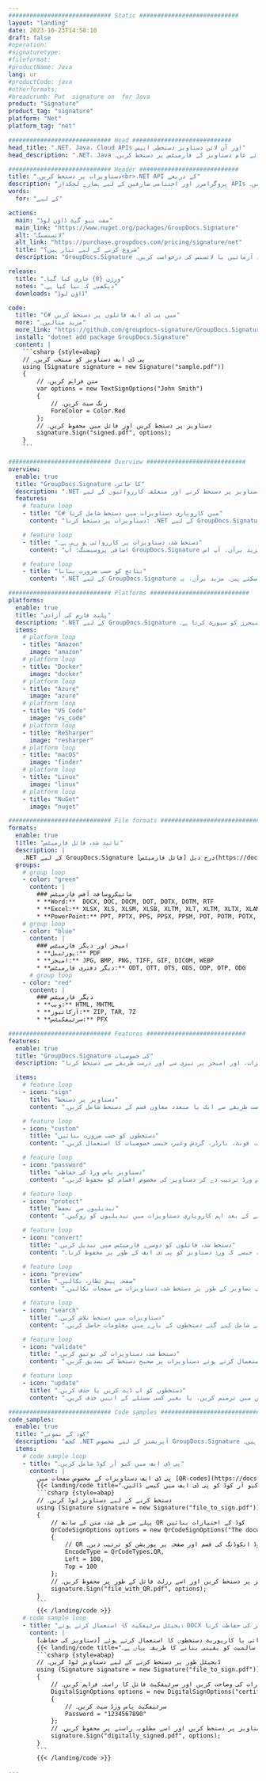 ```yaml
---
############################# Static ############################
layout: "landing"
date: 2023-10-23T14:58:10
draft: false
#operation: 
#signaturetype: 
#fileformat: 
#productName: Java
lang: ur
#productCode: java
#otherformats: 
#breadcrumb: Put  signature on  for Java
product: "Signature"
product_tag: "signature"
platform: "Net"
platform_tag: "net"

############################# Head ############################
head_title: ".NET، Java، Cloud APIs اور آن لائن دستاویز دستخطی ایپس"
head_description: ".NET، Java اور کلاؤڈ بیسڈ ایپلی کیشنز کے لیے آل ان ون دستاویز کا ای دستخطی حل حاصل کریں۔ سادہ ڈریگ اینڈ ڈراپ فیچر کا استعمال کرتے ہوئے عام دستاویز کے فارمیٹس پر دستخط کریں۔"

############################# Header ############################
title: "دستاویزات پر دستخط کریں۔<br>.NET API کے ذریعے"
description: "پروگرامرز اور اختتامی صارفین کے لیے ہمارے لچکدار APIs اور ایپ پر مبنی حل کا استعمال کرتے ہوئے کسی بھی پلیٹ فارم پر ڈیجیٹل دستاویزات اور تصاویر پر دستخط کریں۔"
words:
  for: "کے لیے"

actions:
  main: "مفت نیو گیٹ ڈاؤن لوڈ"
  main_link: "https://www.nuget.org/packages/GroupDocs.Signature"
  alt: "لائسنسنگ"
  alt_link: "https://purchase.groupdocs.com/pricing/signature/net"
  title: "شروع کرنے کے لیے تیار ہیں؟"
  description: "GroupDocs.Signature کی خصوصیات مفت میں آزمائیں یا لائسنس کی درخواست کریں۔"

release:
  title: "ورژن {0} جاری کیا گیا۔"
  notes: "دیکھیں کہ نیا کیا ہے۔"
  downloads: "ڈاؤن لوڈ"

code:
  title: "C# میں پی ڈی ایف فائلوں پر دستخط کریں"
  more: "مزید مثالیں۔"
  more_link: "https://github.com/groupdocs-signature/GroupDocs.Signature-for-.NET"
  install: "dotnet add package GroupDocs.Signature"
  content: |
    ```csharp {style=abap}   
    // پی ڈی ایف دستاویز کو منتخب کریں۔
    using (Signature signature = new Signature("sample.pdf"))
    {
        // متن فراہم کریں۔
        var options = new TextSignOptions("John Smith")
        {
            // رنگ سیٹ کریں۔
            ForeColor = Color.Red
        };
        // دستاویز پر دستخط کریں اور فائل میں محفوظ کریں۔
        signature.Sign("signed.pdf", options);
    }
    ```

############################# Overview ############################
overview:
  enable: true
  title: "GroupDocs.Signature کا جائزہ"
  description: ".NET ایپلی کیشنز میں دستاویز پر دستخط کرنے اور متعلقہ کارروائیوں کے لیے API"
  features:
    # feature loop
    - title: "C# میں کاروباری دستاویزات میں دستخط شامل کرنا"
      content: "دستاویزات پر دستخط کرنا: .NET کے لیے GroupDocs.Signature کے ساتھ، آپ پی ڈی ایف اور آفس دستاویزات میں متن، تصاویر، بارکوڈز، اور ڈیجیٹل سرٹیفکیٹس جیسے مختلف قسم کے دستخط شامل کر سکتے ہیں۔ یہ API آپ کو اپنے دستاویزات پر تقریباً کسی بھی قسم کے ڈیٹا کے ساتھ دستخط کرنے کی اجازت دیتا ہے، بشمول پوشیدہ میٹا ڈیٹا۔"

    # feature loop
    - title: "دستخط شدہ دستاویزات پر کارروائی ہو رہی ہے۔"
      content: "اضافی پروسیسنگ: آپ GroupDocs.Signature کا استعمال کرتے ہوئے دستخط شدہ دستاویزات پر طاقتور آپریشن کر سکتے ہیں۔ اس میں کاروباری دستاویزات میں موجودہ دستخطوں کی تلاش اور مخصوص معیارات کا استعمال کرتے ہوئے ان کی تصدیق کرنا شامل ہے۔ مزید برآں، آپ اس .NET API کے ذریعے دستاویز کی معلومات اور پیش نظارہ صفحات کو بازیافت کرسکتے ہیں۔"

    # feature loop
    - title: "نتائج کو حسب ضرورت بنانا"
      content: ".NET کے لیے GroupDocs.Signature حسب ضرورت کے وسیع اختیارات پیش کرتا ہے۔ آپ دستاویز کے صفحہ پر کہیں بھی دستخطوں کو درست طریقے سے رکھ سکتے ہیں اور مختلف ترتیبات کا استعمال کرتے ہوئے ان کی ظاہری شکل کو ایڈجسٹ کر سکتے ہیں۔ مزید برآں، یہ API پروسیس شدہ دستاویزات کو معاون فارمیٹس کی وسیع رینج میں محفوظ کرنے کی حمایت کرتا ہے۔"

############################# Platforms ############################
platforms:
  enable: true
  title: "پلیٹ فارم کی آزادی"
  description: ".NET کے لیے GroupDocs.Signature درج ذیل آپریٹنگ سسٹمز، فریم ورکس اور پیکیج مینیجرز کو سپورٹ کرتا ہے۔"
  items:
    # platform loop
    - title: "Amazon"
      image: "amazon"
    # platform loop
    - title: "Docker"
      image: "docker"
    # platform loop
    - title: "Azure"
      image: "azure"
    # platform loop
    - title: "VS Code"
      image: "vs_code"
    # platform loop
    - title: "ReSharper"
      image: "resharper"
    # platform loop
    - title: "macOS"
      image: "finder"
    # platform loop
    - title: "Linux"
      image: "linux"
    # platform loop
    - title: "NuGet"
      image: "nuget"

############################# File formats ############################
formats:
  enable: true
  title: "تائید شدہ فائل فارمیٹس"
  description: |
    .NET کے لیے GroupDocs.Signature درج ذیل [فائل فارمیٹس](https://docs.groupdocs.com/signature/net/supported-document-formats/) کے ساتھ کارروائیوں کی حمایت کرتا ہے۔
  groups:
    # group loop
    - color: "green"
      content: |
        ### مائیکروسافٹ آفس فارمیٹس
        * **Word:**  DOCX, DOC, DOCM, DOT, DOTX, DOTM, RTF
        * **Excel:** XLSX, XLS, XLSM, XLSB, XLTM, XLT, XLTM, XLTX, XLAM, SXC, SpreadsheetML
        * **PowerPoint:** PPT, PPTX, PPS, PPSX, PPSM, POT, POTM, POTX, PPTM
    # group loop
    - color: "blue"
      content: |
        ### امیجز اور دیگر فارمیٹس
        * **پورٹیبل:** PDF
        * **امیجز:** JPG, BMP, PNG, TIFF, GIF, DICOM, WEBP
        * **دیگر دفتری فارمیٹس:** ODT, OTT, OTS, ODS, ODP, OTP, ODG
      # group loop
    - color: "red"
      content: |
        ### دیگر فارمیٹس
        * **ویب:** HTML, MHTML
        * **آرکائیوز:** ZIP, TAR, 7Z
        * **سرٹیفکیٹس:** PFX

############################# Features ############################
features:
  enable: true
  title: "GroupDocs.Signature کی خصوصیات"
  description: "پی ڈی ایف، آفس دستاویزات، اور امیجز پر تیزی سے اور درست طریقے سے دستخط کرنا"

  items:
    # feature loop
    - icon: "sign"
      title: "دستاویز پر دستخط"
      content: "کاروباری دستاویزات پر کسی بھی مخصوص پوزیشن پر درست طریقے سے ایک یا متعدد معاون قسم کے دستخط شامل کریں۔"

    # feature loop
    - icon: "custom"
      title: "دستخطوں کو حسب ضرورت بنائیں"
      content: "دستخطوں کی ظاہری شکل کو ترتیب دینے کے لیے رنگ، فونٹ، بارڈر، گردش وغیرہ جیسی خصوصیات کا استعمال کریں۔"

    # feature loop
    - icon: "password"
      title: "دستاویز پاس ورڈ کی حفاظت"
      content: "دستخط کرنے کے بعد پاس ورڈ ترتیب دے کر دستاویز کی مخصوص اقسام کو محفوظ کریں۔"

    # feature loop
    - icon: "protect"
      title: "تبدیلیوں سے تحفظ"
      content: "ڈیجیٹل سرٹیفکیٹ کے ساتھ دستخط شامل کرنے کے بعد اہم کاروباری دستاویزات میں تبدیلیوں کو روکیں۔"

    # feature loop
    - icon: "convert"
      title: "دستخط شدہ فائلوں کو دوسرے فارمیٹس میں تبدیل کریں۔"
      content: "دستخط شدہ فائلوں کو مطلوبہ فارمیٹس میں تبدیل کریں، جیسے کہ ورڈ دستاویز کو پی ڈی ایف کے طور پر محفوظ کرنا۔"

    # feature loop
    - icon: "preview"
      title: "صفحہ پیش نظارہ نکالیں۔"
      content: "مستقبل کی پروسیسنگ کے لیے انفرادی تصاویر کے طور پر دستخط شدہ دستاویزات سے صفحات نکالیں۔"

    # feature loop
    - icon: "search"
      title: "دستاویزات میں دستخط تلاش کریں۔"
      content: "مخصوص دستاویزات میں پہلے شامل کیے گئے دستخطوں کے بارے میں معلومات حاصل کریں۔"

    # feature loop
    - icon: "validate"
      title: "دستخط شدہ دستاویزات کی توثیق کریں۔"
      content: "توثیق کی خصوصیات کا استعمال کرتے ہوئے دستاویزات پر صحیح دستخط کی تصدیق کریں۔"

    # feature loop
    - icon: "update"
      title: "دستخطوں کو اپ ڈیٹ کریں یا حذف کریں۔"
      content: "کسی صفحہ پر مخصوص دستخطوں کو آسانی سے جگہ دیں، ان کے متن میں ترمیم کریں، یا بغیر کسی مسئلے کے انہیں حذف کریں۔"

############################# Code samples ############################
code_samples:
  enable: true
  title: "کوڈ کے نمونے"
  description: "کچھ .NET آپریشنز کے لیے مخصوص GroupDocs.Signature کے کیسز استعمال کرتے ہیں۔"
  items:
    # code sample loop
    - title: "پی ڈی ایف میں کیو آر کوڈ شامل کریں۔"
      content: |
        پی ڈی ایف دستاویزات کے مخصوص صفحات میں [QR-codes](https://docs.groupdocs.com/signature/net/esign-document-with-qr-code-signature/) شامل کرنا کاروباری عمل کو بڑھا سکتا ہے۔ ذیل میں GroupDocs.Signature کا استعمال کرتے ہوئے QR کوڈ شامل کرنے کے طریقے کی ایک مثال ہے۔
        {{< landing/code title="کیو آر کوڈ کو پی ڈی ایف میں کیسے ڈالیں۔">}}
        ```csharp {style=abap}
        // دستخط کرنے کے لیے دستاویز لوڈ کریں۔
        using (Signature signature = new Signature("file_to_sign.pdf"))
        {
            // پہلے سے طے شدہ متن کے ساتھ QR کوڈ کے اختیارات بنائیں
            QrCodeSignOptions options = new QrCodeSignOptions("The document is approved by John Smith")
            {
                // QR کوڈ انکوڈنگ کی قسم اور صفحہ پر پوزیشن کو ترتیب دیں۔
                EncodeType = QrCodeTypes.QR,
                Left = 100,
                Top = 100
            };
            // دستاویز پر دستخط کریں اور اسے رزلٹ فائل کے طور پر محفوظ کریں۔
            signature.Sign("file_with_QR.pdf", options);
        }
        ```
        {{< /landing/code >}}
    # code sample loop
    - title: "ڈیجیٹل سرٹیفکیٹ کا استعمال کرتے ہوئے DOCX دستاویز کی حفاظت کرنا"
      content: |
        آپ ڈیجیٹل سرٹیفکیٹس کے بطور محفوظ کردہ ذاتی یا کارپوریٹ دستخطوں کا استعمال کرتے ہوئے [دستاویز کی حفاظت](https://docs.groupdocs.com/signature/net/esign-document-with-digital-signature/) کر سکتے ہیں۔ اس طرح کے محفوظ دستاویزات میں دستخط کو باطل کیے بغیر ترمیم نہیں کی جاسکتی ہے۔
        {{< landing/code title="دستاویز کی سالمیت کو یقینی بنانے کا طریقہ یہاں ہے۔">}}
        ```csharp {style=abap}   
        // ڈیجیٹل طور پر دستخط کرنے کے لیے دستاویز لوڈ کریں۔
        using (Signature signature = new Signature("file_to_sign.pdf"))
        {
            // ڈیجیٹل دستخط کرنے کے اختیارات کی وضاحت کریں اور سرٹیفکیٹ فائل کا راستہ فراہم کریں۔
            DigitalSignOptions options = new DigitalSignOptions("certificate.pfx")
            {
                // سرٹیفکیٹ پاس ورڈ سیٹ کریں۔
                Password = "1234567890"
            };
            // دستاویز پر دستخط کریں اور اسے مطلوبہ راستے پر محفوظ کریں۔
            signature.Sign("digitally_signed.pdf", options);
        }
        ```
        {{< /landing/code >}}

---
```

